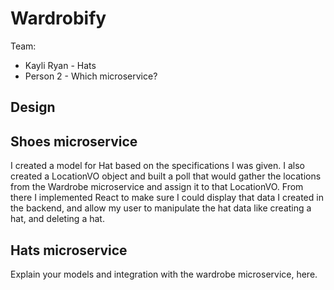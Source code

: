 # Wardrobify

Team:

* Kayli Ryan - Hats
* Person 2 - Which microservice?

## Design

## Shoes microservice

I created a model for Hat based on the specifications I was given. I also created a LocationVO object and built a poll that would gather the locations from the Wardrobe microservice and assign it to that LocationVO. From there I implemented React to make sure I could display that data I created in the backend, and allow my user to manipulate the hat data like creating a hat, and deleting a hat.

## Hats microservice

Explain your models and integration with the wardrobe
microservice, here.
